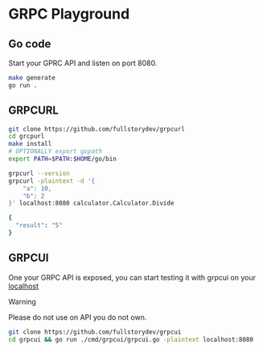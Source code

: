 # GRPC Playground

## Go code

Start your GPRC API and listen on port 8080.

```bash
make generate
go run .
```

## GRPCURL

```bash
git clone https://github.com/fullstorydev/grpcurl
cd grcpurl
make install
# OPTIONALLY export gopath
export PATH=$PATH:$HOME/go/bin

grpcurl --version
grpcurl -plaintext -d '{
    "a": 10,
    "b": 2
}' localhost:8080 calculator.Calculator.Divide

{
  "result": "5"
}

```

## GRPCUI

One your GRPC API is exposed, you can start testing it with grpcui on your [localhost](http://localhost)  

> [!WARNING]
> Please do not use on API you do not own.

```bash
git clone https://github.com/fullstorydev/grpcui
cd grpcui && go run ./cmd/grpcui/grpcui.go -plaintext localhost:8080
